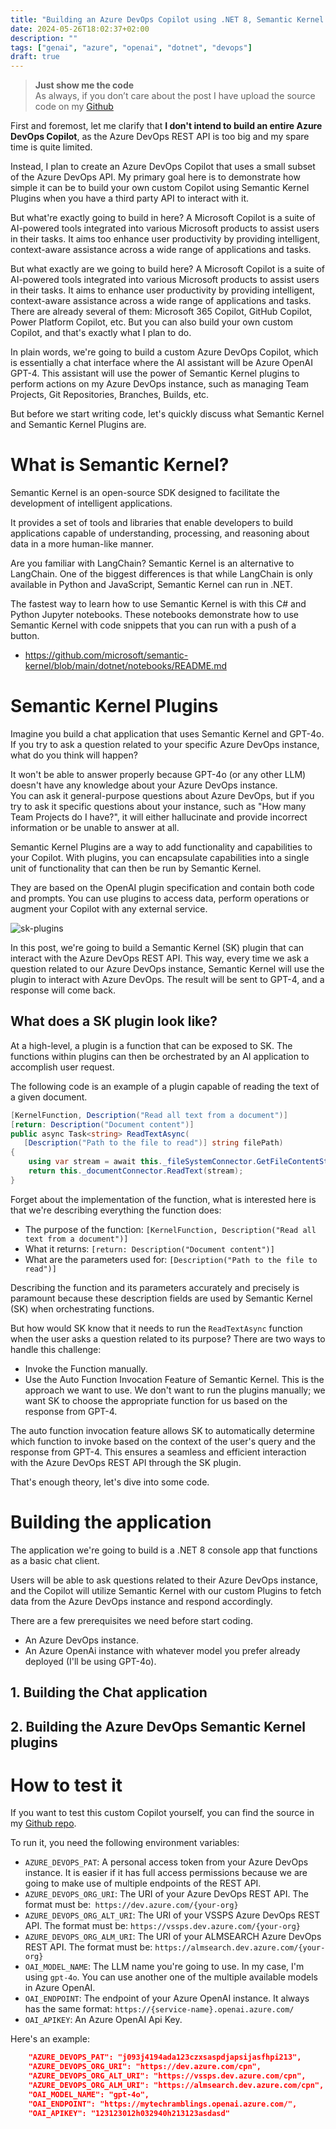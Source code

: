 ```yaml
---
title: "Building an Azure DevOps Copilot using .NET 8, Semantic Kernel and Azure OpenAi GPT-4o"
date: 2024-05-26T18:02:37+02:00
description: ""
tags: ["genai", "azure", "openai", "dotnet", "devops"]
draft: true
---
```


> **Just show me the code**   
> As always, if you don’t care about the post I have upload the source code on my [Github](https://github.com/karlospn/building-an-azure-devops-copilot-using-semantic-kernel-and-dotnet)

First and foremost, let me clarify that **I don't intend to build an entire Azure DevOps Copilot**, as the Azure DevOps REST API is too big and my spare time is quite limited.

Instead, I plan to create an Azure DevOps Copilot that uses a small subset of the Azure DevOps API. My primary goal here is to demonstrate how simple it can be to build your own custom Copilot using Semantic Kernel Plugins when you have a third party API to interact with it.

But what're exactly going to build in here? A Microsoft Copilot is a suite of AI-powered tools integrated into various Microsoft products to assist users in their tasks. It aims too enhance user productivity by providing intelligent, context-aware assistance across a wide range of applications and tasks.

But what exactly are we going to build here? A Microsoft Copilot is a suite of AI-powered tools integrated into various Microsoft products to assist users in their tasks. It aims to enhance user productivity by providing intelligent, context-aware assistance across a wide range of applications and tasks.    
There are already several of them: Microsoft 365 Copilot, GitHub Copilot, Power Platform Copilot, etc. But you can also build your own custom Copilot, and that's exactly what I plan to do.


In plain words, we're going to build a custom Azure DevOps Copilot, which is essentially a chat interface where the AI assistant will be Azure OpenAI GPT-4. This assistant will use the power of Semantic Kernel plugins to perform actions on my Azure DevOps instance, such as managing Team Projects, Git Repositories, Branches, Builds, etc.

But before we start writing code, let's quickly discuss what Semantic Kernel and Semantic Kernel Plugins are.

# **What is Semantic Kernel?**

Semantic Kernel is an open-source SDK designed to facilitate the development of intelligent applications.

It provides a set of tools and libraries that enable developers to build applications capable of understanding, processing, and reasoning about data in a more human-like manner.

Are you familiar with LangChain? Semantic Kernel is an alternative to LangChain. One of the biggest differences is that while LangChain is only available in Python and JavaScript, Semantic Kernel can run in .NET.

The fastest way to learn how to use Semantic Kernel is with this C# and Python Jupyter notebooks. These notebooks demonstrate how to use Semantic Kernel with code snippets that you can run with a push of a button.

- https://github.com/microsoft/semantic-kernel/blob/main/dotnet/notebooks/README.md

# **Semantic Kernel Plugins**

Imagine you build a chat application that uses Semantic Kernel and GPT-4o. If you try to ask a question related to your specific Azure DevOps instance, what do you think will happen? 

It won't be able to answer properly because GPT-4o (or any other LLM) doesn't have any knowledge about your Azure DevOps instance.    
You can ask it general-purpose questions about Azure DevOps, but if you try to ask it specific questions about your instance, such as "How many Team Projects do I have?", it will either hallucinate and provide incorrect information or be unable to answer at all.

Semantic Kernel Plugins are a way to add functionality and capabilities to your Copilot. With plugins, you can encapsulate capabilities into a single unit of functionality that can then be run by Semantic Kernel.

They are based on the OpenAI plugin specification and contain both code and prompts. You can use plugins to access data, perform operations or augment your Copilot with any external service. 

![sk-plugins](/img/azdo-copilot-sk-plugins.png)

In this post, we're going to build a Semantic Kernel (SK) plugin that can interact with the Azure DevOps REST API.   This way, every time we ask a question related to our Azure DevOps instance, Semantic Kernel will use the plugin to interact with Azure DevOps. The result will be sent to GPT-4, and a response will come back.

## **What does a SK plugin look like?**

At a high-level, a plugin is a function that can be exposed to SK. The functions within plugins can then be orchestrated by an AI application to accomplish user request.

The following code is an example of a plugin capable of reading the text of a given document.

```csharp
[KernelFunction, Description("Read all text from a document")]
[return: Description("Document content")]
public async Task<string> ReadTextAsync(
   [Description("Path to the file to read")] string filePath)
{
    using var stream = await this._fileSystemConnector.GetFileContentStreamAsync(filePath).ConfigureAwait(false);
    return this._documentConnector.ReadText(stream);
}
```
Forget about the implementation of the function, what is interested here is that we're describing everything the function does:
- The purpose of the function: ``[KernelFunction, Description("Read all text from a document")]``
- What it returns: ``[return: Description("Document content")]``
- What are the parameters used for: ``[Description("Path to the file to read")]``

Describing the function and its parameters accurately and precisely is paramount because these description fields are used by Semantic Kernel (SK) when orchestrating functions.   

But how would SK know that it needs to run the ``ReadTextAsync`` function when the user asks a question related to its purpose? There are two ways to handle this challenge:

- Invoke the Function manually.
- Use the Auto Function Invocation Feature of Semantic Kernel. This is the approach we want to use. We don't want to run the plugins manually; we want SK to choose the appropriate function for us based on the response from GPT-4.

The auto function invocation feature allows SK to automatically determine which function to invoke based on the context of the user's query and the response from GPT-4. This ensures a seamless and efficient interaction with the Azure DevOps REST API through the SK plugin.

That's enough theory, let's dive into some code.

# **Building the application**

The application we're going to build is a .NET 8 console app that functions as a basic chat client.

Users will be able to ask questions related to their Azure DevOps instance, and the Copilot will utilize Semantic Kernel with our custom Plugins to fetch data from the Azure DevOps instance and respond accordingly.

There are a few prerequisites we need before start coding.
- An Azure DevOps instance.
- An Azure OpenAi instance with whatever model you prefer already deployed (I'll be using GPT-4o).


## **1. Building the Chat application**


## **2. Building the Azure DevOps Semantic Kernel plugins**


# **How to test it**

If you want to test this custom Copilot yourself, you can find the source in my [Github repo](https://github.com/karlospn/building-an-azure-devops-copilot-using-semantic-kernel-and-dotnet).


To run it, you need the following environment variables:

- ``AZURE_DEVOPS_PAT``: A personal access token from your Azure DevOps instance. It is easier if it has full access permissions because we are going to make use of multiple endpoints of the REST API.
- ``AZURE_DEVOPS_ORG_URI``: The URI of your Azure DevOps REST API. The format must be:`` https://dev.azure.com/{your-org}``
- ``AZURE_DEVOPS_ORG_ALT_URI``: The URI of your VSSPS Azure DevOps REST API. The format must be: ``https://vssps.dev.azure.com/{your-org}``
- ``AZURE_DEVOPS_ORG_ALM_URI``: The URI of your ALMSEARCH Azure DevOps REST API. The format must be: ``https://almsearch.dev.azure.com/{your-org}``
- ``OAI_MODEL_NAME``: The LLM name you're going to use. In my case, I'm using ``gpt-4o``. You can use another one of the multiple available models in Azure OpenAI.
- ``OAI_ENDPOINT``: The endpoint of your Azure OpenAI instance. It always has the same format: ``https://{service-name}.openai.azure.com/``
- ``OAI_APIKEY``: An Azure OpenAI Api Key.

Here's an example:
```json
    "AZURE_DEVOPS_PAT": "j093j4194ada123czxsaspdjapsijasfhpi213",
    "AZURE_DEVOPS_ORG_URI": "https://dev.azure.com/cpn",
    "AZURE_DEVOPS_ORG_ALT_URI": "https://vssps.dev.azure.com/cpn",
    "AZURE_DEVOPS_ORG_ALM_URI": "https://almsearch.dev.azure.com/cpn",
    "OAI_MODEL_NAME": "gpt-4o",
    "OAI_ENDPOINT": "https://mytechramblings.openai.azure.com/",
    "OAI_APIKEY": "123123012h032940h213123asdasd"
```